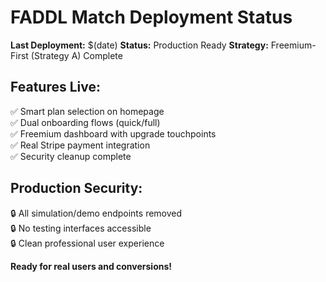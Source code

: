 # FADDL Match Deployment Status

**Last Deployment:** $(date)
**Status:** Production Ready
**Strategy:** Freemium-First (Strategy A) Complete

## Features Live:
✅ Smart plan selection on homepage  
✅ Dual onboarding flows (quick/full)  
✅ Freemium dashboard with upgrade touchpoints  
✅ Real Stripe payment integration  
✅ Security cleanup complete  

## Production Security:
🔒 All simulation/demo endpoints removed  
🔒 No testing interfaces accessible  
🔒 Clean professional user experience  

**Ready for real users and conversions!**